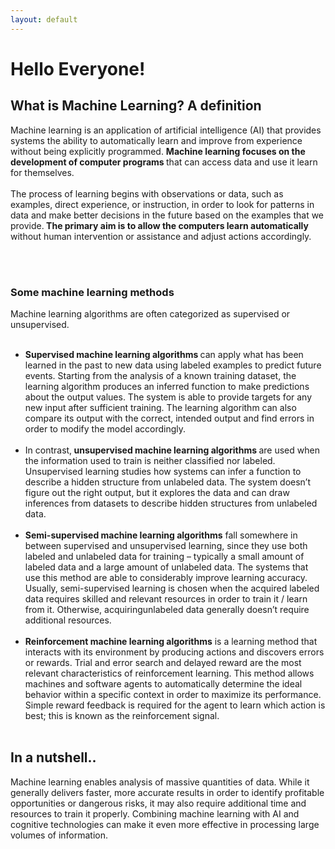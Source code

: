 ```yaml
---
layout: default
---
```


<div class="container">
<div class="row">
<div class="col-sm-8">
<h1>Hello Everyone!</h1>
<p>
<h2>What is Machine Learning? A definition</h2>

Machine learning is an application of artificial intelligence (AI) that provides systems 
the ability to automatically learn and improve from experience without being explicitly programmed. 
<strong>Machine learning focuses on the development of computer programs </strong> that can access data and use it 
learn for themselves.
<br><br>
The process of learning begins with observations or data, such as examples, direct experience, 
or instruction, in order to look for patterns in data and make better decisions in the future 
based on the examples that we provide.<strong> The primary aim is to allow the computers learn automatically </strong>
without human intervention or assistance and adjust actions accordingly.

<br><br>
<h3> Some machine learning methods</h3>
Machine learning algorithms are often categorized as supervised or unsupervised.
<ul><br>
<li><strong>Supervised machine learning algorithms </strong>can apply what has been learned in the past to new 
data using labeled examples to predict future events. Starting from the analysis of a known 
training dataset, the learning algorithm produces an inferred function to make predictions
about the output values. The system is able to provide targets for any new input after 
sufficient training. The learning algorithm can also compare its output with the correct, 
intended output and find errors in order to modify the model accordingly.</li><br>
<li>In contrast,<strong> unsupervised machine learning algorithms </strong>are used when the information used to 
train is neither classified nor labeled. Unsupervised learning studies how systems can 
infer a function to describe a hidden structure from unlabeled data. The system doesn’t figure
out the right output, but it explores the data and can draw inferences from datasets to 
describe hidden structures from unlabeled data.</li><br>
<li><strong>Semi-supervised machine learning algorithms</strong> fall somewhere in between supervised and unsupervised learning,
since they use both labeled and unlabeled data for training – typically a small amount of 
labeled data and a large amount of unlabeled data. The systems that use this method are able
to considerably improve learning accuracy. Usually, semi-supervised learning is chosen when 
the acquired labeled data requires skilled and relevant resources in order to train it /
learn from it. Otherwise, acquiringunlabeled data generally doesn’t require additional 
resources.</li><br>
<li><strong>Reinforcement machine learning algorithms</strong> is a learning method that interacts with its
    environment by producing actions and discovers errors or rewards. Trial and error search 
    and delayed reward are the most relevant characteristics of reinforcement learning. This 
    method allows machines and software agents to automatically determine the ideal behavior 
    within a specific context in order to maximize its performance. Simple reward feedback is 
    required for the agent to learn which action is best; this is known as the reinforcement 
    signal.</li><br>

</ul>  
</p>
</div>






<div class="col-sm-4">
<h2>In a nutshell..</h2>
<p>Machine learning enables analysis of massive quantities of data. While it generally delivers faster,
more accurate results in order to identify profitable opportunities or dangerous risks, it may
also require additional time and resources to train it properly. Combining machine learning with 
AI and cognitive technologies can make it even more effective in processing large volumes of 
information.
</p>
</div>
</div>
</div>
